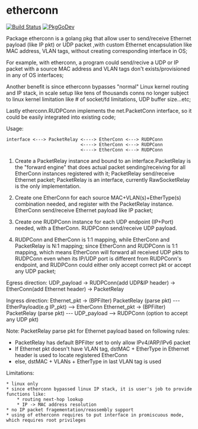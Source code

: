 # etherconn
[![Build Status](https://travis-ci.org/hujun-open/etherconn.svg?branch=master)](https://travis-ci.org/hujun-open/etherconn)
[![PkgGoDev](https://pkg.go.dev/badge/github.com/hujun-open/etherconn)](https://pkg.go.dev/github.com/hujun-open/etherconn)

Package etherconn is a golang pkg that allow user to send/receive Ethernet
payload (like IP pkt) or UDP packet ,with custom Ethernet encapsulation like
MAC address, VLAN tags, without creating corresponding interface in OS;

For example, with etherconn, a program could send/recive a UDP or IP packet
with a source MAC address and VLAN tags don't exists/provisioned in any of OS
interfaces;

Another benefit is since etherconn bypasses "normal" Linux kernel routing and
IP stack, in scale setup like tens of thousands conns no longer subject to
linux kernel limitation like # of socket/fd limitations, UDP buffer size...etc;

Lastly etherconn.RUDPConn implements the net.PacketConn interface,
so it could be easily integrated into existing code;

Usage:

	interface <---> PacketRelay <----> EtherConn <---> RUDPConn
	                            <----> EtherConn <---> RUDPConn
	                            <----> EtherConn <---> RUDPConn


1. Create a PacketRelay instance and bound to an interface.PacketRelay is the
"forward engine" that does actual packet sending/receiving for all EtherConn
instances registered with it; PacketRelay send/receive Ethernet packet;
PacketRelay is an interface, currently RawSocketRelay is the only implementation.

2. Create one EtherConn for each source MAC+VLAN(s)+EtherType(s) combination needed,
and register with the PacketRelay instance. EtherConn send/receive Ethernet
payload like IP packet;

3. Create one RUDPConn instance for each UDP endpoint (IP+Port) needed, with a
EtherConn. RUDPConn send/receive UDP payload.

4. RUDPConn and EtherConn is 1:1 mapping, while EtherConn and PacketRelay is
N:1 mapping; since EtherConn and RUDPConn is 1:1 mapping, which means EtherConn
will forward all received UDP pkts to RUDPConn even when its IP/UDP port is
different from RUDPConn's endpoint, and RUDPConn could either only accept correct
pkt or accept any UDP packet;


Egress direction:
	UDP_payload -> RUDPConn(add UDP&IP header) -> EtherConn(add Ethernet header) -> PacketRelay

Ingress direction:
	Ethernet_pkt -> (BPFilter) PacketRelay (parse pkt) --- EtherPayload(e.g IP_pkt) --> EtherConn
	Ethernet_pkt -> (BPFilter) PacketRelay (parse pkt) --- UDP_payload --> RUDPConn (option to accept any UDP pkt)

Note: PacketRelay parse pkt for Ethernet payload based on following rules:
* PacketRelay has default BPFilter set to only allow IPv4/ARP/IPv6 packet
* If Ethernet pkt doesn't have VLAN tag, dstMAC + EtherType in Ethernet header is used to locate registered EtherConn
* else, dstMAC + VLANs +  EtherType in last VLAN tag is used

Limitations:

	* linux only
	* since etherconn bypassed linux IP stack, it is user's job to provide functions like:
	    * routing next-hop lookup
	    * IP -> MAC address resolution
	* no IP packet fragementation/reassembly support
	* using of etherconn requires to put interface in promiscuous mode, which requires root privileges
